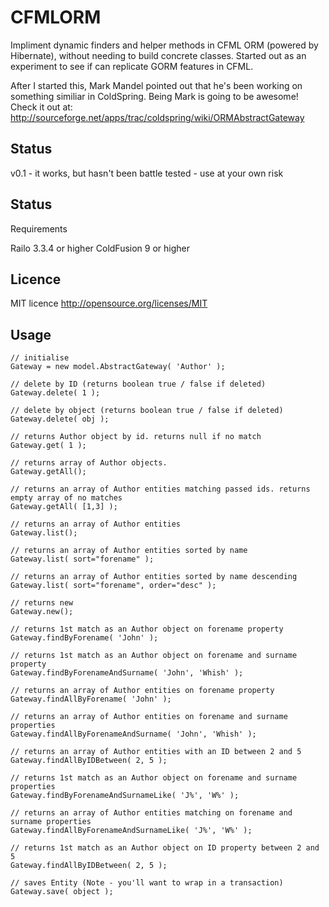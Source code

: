 CFMLORM
======================================================================

Impliment dynamic finders and helper methods in CFML ORM (powered by Hibernate), without needing to build concrete classes. Started out as an experiment to see if can replicate GORM features in CFML.

After I started this, Mark Mandel pointed out that he's been working on something similiar in ColdSpring. Being Mark is going to be awesome! Check it out at:
http://sourceforge.net/apps/trac/coldspring/wiki/ORMAbstractGateway

Status
----------------------------------------------------------------------

v0.1 - it works, but hasn't been battle tested - use at your own risk

Status
----------------------------------------------------------------------

Requirements

Railo 3.3.4 or higher
ColdFusion 9 or higher

Licence
----------------------------------------------------------------------

MIT licence
http://opensource.org/licenses/MIT

Usage
----------------------------------------------------------------------

	// initialise
	Gateway = new model.AbstractGateway( 'Author' );
	
	// delete by ID (returns boolean true / false if deleted)
	Gateway.delete( 1 );
	
	// delete by object (returns boolean true / false if deleted)
	Gateway.delete( obj );
	
	// returns Author object by id. returns null if no match
	Gateway.get( 1 );
	
	// returns array of Author objects. 
	Gateway.getAll();
	
	// returns an array of Author entities matching passed ids. returns empty array of no matches
	Gateway.getAll( [1,3] );

	// returns an array of Author entities
	Gateway.list();
	
	// returns an array of Author entities sorted by name
	Gateway.list( sort="forename" );
	
	// returns an array of Author entities sorted by name descending
	Gateway.list( sort="forename", order="desc" );
	
	// returns new
	Gateway.new();

	// returns 1st match as an Author object on forename property
	Gateway.findByForename( 'John' );
	
	// returns 1st match as an Author object on forename and surname property
	Gateway.findByForenameAndSurname( 'John', 'Whish' );
	
	// returns an array of Author entities on forename property
	Gateway.findAllByForename( 'John' );
	
	// returns an array of Author entities on forename and surname properties
	Gateway.findAllByForenameAndSurname( 'John', 'Whish' );
	
	// returns an array of Author entities with an ID between 2 and 5
	Gateway.findAllByIDBetween( 2, 5 );
	
	// returns 1st match as an Author object on forename and surname properties
	Gateway.findByForenameAndSurnameLike( 'J%', 'W%' );
	
	// returns an array of Author entities matching on forename and surname properties
	Gateway.findAllByForenameAndSurnameLike( 'J%', 'W%' );

	// returns 1st match as an Author object on ID property between 2 and 5
	Gateway.findAllByIDBetween( 2, 5 );
	
	// saves Entity (Note - you'll want to wrap in a transaction)
	Gateway.save( object );

